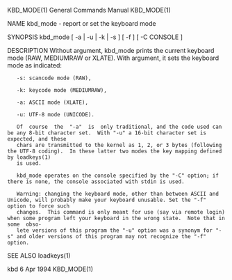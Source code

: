 KBD_MODE(1)							    General Commands Manual							   KBD_MODE(1)

NAME
       kbd_mode - report or set the keyboard mode

SYNOPSIS
       kbd_mode [ -a | -u | -k | -s ] [ -f ] [ -C CONSOLE ]

DESCRIPTION
       Without argument, kbd_mode prints the current keyboard mode (RAW, MEDIUMRAW or XLATE).  With argument, it sets the keyboard mode as indicated:

       -s: scancode mode (RAW),

       -k: keycode mode (MEDIUMRAW),

       -a: ASCII mode (XLATE),

       -u: UTF-8 mode (UNICODE).

       Of  course  the	"-a"  is  only traditional, and the code used can be any 8-bit character set.  With "-u" a 16-bit character set is expected, and these
       chars are transmitted to the kernel as 1, 2, or 3 bytes (following the UTF-8 coding).  In these latter two modes the key mapping defined by loadkeys(1)
       is used.

       kbd_mode operates on the console specified by the "-C" option; if there is none, the console associated with stdin is used.

       Warning: changing the keyboard mode, other than between ASCII and Unicode, will probably make your keyboard unusable. Set the "-f" option to force such
       changes.	 This command is only meant for use (say via remote login) when some program left your keyboard in the wrong state.  Note that in  some	 obso‐
       lete versions of this program the "-u" option was a synonym for "-s" and older versions of this program may not recognize the "-f" option.

SEE ALSO
       loadkeys(1)

kbd									  6 Apr 1994								   KBD_MODE(1)
